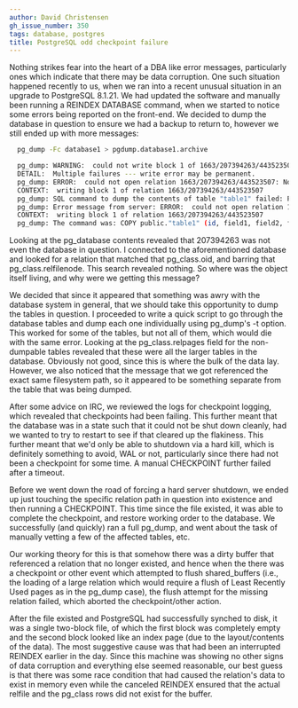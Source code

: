 ```yaml
---
author: David Christensen
gh_issue_number: 350
tags: database, postgres
title: PostgreSQL odd checkpoint failure
---
```




Nothing strikes fear into the heart of a DBA like error messages, particularly ones which indicate that there may be data corruption.  One such situation happened recently to us, when we ran into a recent unusual situation in an upgrade to PostgreSQL 8.1.21.  We had updated the software and manually been running a REINDEX DATABASE command, when we started to notice some errors being reported on the front-end.  We decided to dump the database in question to ensure we had a backup to return to, however we still ended up with more messages:

```bash
  pg_dump -Fc database1 > pgdump.database1.archive

  pg_dump: WARNING:  could not write block 1 of 1663/207394263/443523507
  DETAIL:  Multiple failures --- write error may be permanent.
  pg_dump: ERROR:  could not open relation 1663/207394263/443523507: No such file or directory
  CONTEXT:  writing block 1 of relation 1663/207394263/443523507
  pg_dump: SQL command to dump the contents of table "table1" failed: PQendcopy() failed.
  pg_dump: Error message from server: ERROR:  could not open relation 1663/207394263/443523507: No such file or directory
  CONTEXT:  writing block 1 of relation 1663/207394263/443523507
  pg_dump: The command was: COPY public."table1" (id, field1, field2, field3) TO stdout;
```

Looking at the pg_database contents revealed that 207394263 was not even the database in question.  I connected to the aforementioned database and looked for a relation that matched that pg_class.oid, and barring that pg_class.relfilenode.  This search revealed nothing.  So where was the object itself living, and why were we getting this message?

We decided that since it appeared that something was awry with the database system in general, that we should take this opportunity to dump the tables in question.  I proceeded to write a quick script to go through the database tables and dump each one individually using pg_dump's -t option.  This worked for some of the tables, but not all of them, which would die with the same error.  Looking at the pg_class.relpages field for the non-dumpable tables revealed that these were all the larger tables in the database.  Obviously not good, since this is where the bulk of the data lay.  However, we also noticed that the message that we got referenced the exact same filesystem path, so it appeared to be something separate from the table that was being dumped.

After some advice on IRC, we reviewed the logs for checkpoint logging, which revealed that checkpoints had been failing.  This further meant that the database was in a state such that it could not be shut down cleanly, had we wanted to try to restart to see if that cleared up the flakiness.  This further meant that we'd only be able to shutdown via a hard kill, which is definitely something to avoid, WAL or not, particularly since there had not been a checkpoint for some time.  A manual CHECKPOINT further failed after a timeout.

Before we went down the road of forcing a hard server shutdown, we ended up just touching the specific relation path in question into existence and then running a CHECKPOINT.  This time since the file existed, it was able to complete the checkpoint, and restore working order to the database.  We successfully (and quickly) ran a full pg_dump, and went about the task of manually vetting a few of the affected tables, etc.

Our working theory for this is that somehow there was a dirty buffer that referenced a relation that no longer existed, and hence when the there was a checkpoint or other event which attempted to flush shared_buffers (i.e., the loading of a large relation which would require a flush of Least Recently Used pages as in the pg_dump case), the flush attempt for the missing relation failed, which aborted the checkpoint/other action.

After the file existed and PostgreSQL had successfully synched to disk, it was a single two-block file, of which the first block was completely empty and the second block looked like an index page (due to the layout/contents of the data).  The most suggestive cause was that had been an interrupted REINDEX earlier in the day.  Since this machine was showing no other signs of data corruption and everything else seemed reasonable, our best guess is that there was some race condition that had caused the relation's data to exist in memory even while the canceled REINDEX ensured that the actual relfile and the pg_class rows did not exist for the buffer.


